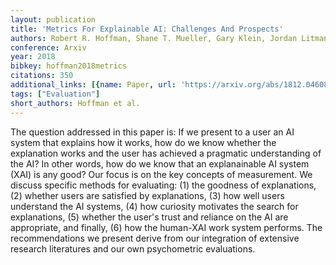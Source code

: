```yaml
---
layout: publication
title: 'Metrics For Explainable AI: Challenges And Prospects'
authors: Robert R. Hoffman, Shane T. Mueller, Gary Klein, Jordan Litman
conference: Arxiv
year: 2018
bibkey: hoffman2018metrics
citations: 350
additional_links: [{name: Paper, url: 'https://arxiv.org/abs/1812.04608'}]
tags: ["Evaluation"]
short_authors: Hoffman et al.
---
```

The question addressed in this paper is: If we present to a user an AI system
that explains how it works, how do we know whether the explanation works and
the user has achieved a pragmatic understanding of the AI? In other words, how
do we know that an explanainable AI system (XAI) is any good? Our focus is on
the key concepts of measurement. We discuss specific methods for evaluating:
(1) the goodness of explanations, (2) whether users are satisfied by
explanations, (3) how well users understand the AI systems, (4) how curiosity
motivates the search for explanations, (5) whether the user's trust and
reliance on the AI are appropriate, and finally, (6) how the human-XAI work
system performs. The recommendations we present derive from our integration of
extensive research literatures and our own psychometric evaluations.
